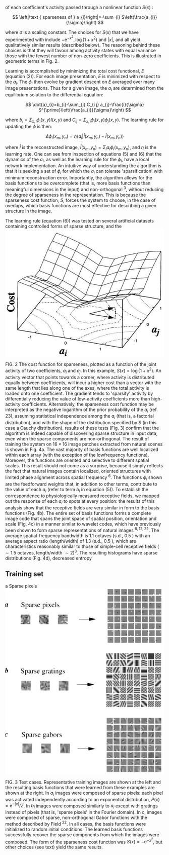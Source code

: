 of each coefficient's activity passed through a nonlinear function $S(x)$ :

$$
\left|\text { sparseness of } a_{i}\right|=-\sum_{i} S\left(\frac{a_{i}}{\sigma}\right)
$$

where $\sigma$ is a scaling constant. The choices for $S(x)$ that we have experimented with include $-\mathrm{e}^{-x^{2}}, \log \left(1+x^{2}\right)$ and $|x|$, and all yield qualitatively similar results (described below). The reasoning behind these choices is that they will favour among activity states with equal variance those with the fewest number of non-zero coefficients. This is illustrated in geometric terms in Fig. 2.

Learning is accomplished by minimizing the total cost functional, $E$ (equation (2)). For each image presentation, $E$ is minimized with respect to the $a_{i}$. The $\phi_{i}$ then evolve by gradient descent on $E$ averaged over many image presentations. Thus for a given image, the $a_{i}$ are determined from the equilibrium solution to the differential equation:

$$
\dot{a}_{i}=b_{i}-\sum_{j} C_{i j} a_{j}-\frac{i}{\sigma} S^{\prime}\left(\frac{a_{i}}{\sigma}\right)
$$

where $b_{i}=\Sigma_{x, i} \phi_{i}(x, y) I(x, y)$ and $C_{i j}=\Sigma_{x, i} \phi_{i}(x, y) \phi_{j}(x, y)$. The learning rule for updating the $\phi$ is then:

$$
\Delta \phi_{i}\left(x_{m}, y_{n}\right)=\eta\left\langle a_{i}\right| \hat{I}\left(x_{m}, y_{n}\right)-\hat{I}\left(x_{m}, y_{n}\right)\left\rangle\right.
$$

where $\hat{I}$ is the reconstructed image, $\hat{I}\left(x_{m}, y_{n}\right)=\Sigma_{i} a_{i} \phi_{i}\left(x_{m}, y_{n}\right)$, and $\eta$ is the learning rate. One can see from inspection of equations (5) and (6) that the dynamics of the $a_{i}$, as well as the learning rule for the $\phi_{i}$, have a local network implementation. An intuitive way of understanding the algorithm is that it is seeking a set of $\phi_{i}$ for which the $a_{i}$ can tolerate 'sparsification' with minimum reconstruction error. Importantly, the algorithm allows for the basis functions to be overcomplete (that is, more basis functions than meaningful dimensions in the input) and non-orthogonal ${ }^{3}$, without reducing the degree of sparseness in the representation. This is because the sparseness cost function, $S$, forces the system to choose, in the case of overlaps, which basis functions are most effective for describing a given structure in the image.

The learning rule (equation (6)) was tested on several artificial datasets containing controlled forms of sparse structure, and the
![img-1.jpeg](../images/test_paper_page_02_img-1.jpeg)

FIG. 2 The cost function for sparseness, plotted as a function of the joint activity of two coefficients, $a_{i}$ and $a_{j}$. In this example, $S(x)=\log \left(1+x^{2}\right)$. An activity vector that points towards a corner, where activity is distributed equally between coefficients, will incur a higher cost than a vector with the same length that lies along one of the axes, where the total activity is loaded onto one coefficient. The gradient tends to 'sparsify' activity by differentially reducing the value of low-activity coefficients more than high-activity coefficients. Alternatively, the sparseness cost function may be interpreted as the negative logarithm of the prior probability of the $a_{i}$ (ref. 23), assuming statistical independence among the $a_{i}$ (that is, a factorial distribution), and with the shape of the distribution specified by $S$ (in this case a Cauchy distribution).
results of these tests (Fig. 3) confirm that the algorithm is indeed capable of discovering sparse structure in input data, even when the sparse components are non-orthogonal. The result of training the system on $16 \times 16$ image patches extracted from natural scenes is shown in Fig. 4a. The vast majority of basis functions are well localized within each array (with the exception of the lowfrequency functions). Moreover, the functions are oriented and selective to different spatial scales. This result should not come as a surprise, because it simply reflects the fact that natural images contain localized, oriented structures with limited phase alignment across spatial frequency ${ }^{6}$. The functions $\phi_{i}$ shown are the feedforward weights that, in addition to other terms, contribute to the value of each $a_{i}$ (refer to term $b_{i}$ in equation (5)). To establish the correspondence to physiologically measured receptive fields, we mapped out the response of each $a_{i}$ to spots at every position: the results of this analysis show that the receptive fields are very similar in form to the basis functions (Fig. 4b). The entire set of basis functions forms a complete image code that spans the joint space of spatial position, orientation and scale (Fig. 4c) in a manner similar to wavelet codes, which have previously been shown to form sparse representations of natural images ${ }^{8,12,22}$. The average spatial-frequency bandwidth is 1.1 octaves (s.d., 0.5 ) with an average aspect ratio (length/width) of 1.3 (s.d., 0.5 ), which are characteristics reasonably similar to those of simple-cell receptive fields $(\sim 1.5$ octaves, length/width $\sim 2)^{3}$. The resulting histograms have sparse distributions (Fig. 4d), decreased entropy

## Training set

a Sparse pixels
![img-2.jpeg](../images/test_paper_page_02_img-2.jpeg)

FIG. 3 Test cases. Representative training images are shown at the left and the resulting basis functions that were learned from these examples are shown at the right. In $a_{i}$ images were composed of sparse pixels: each pixel was activated independently according to an exponential distribution, $P(x)=\mathrm{e}^{-|x|} / Z$. In $b_{i}$ images were composed similarly to $a_{i}$ except with gratings instead of pixels (that is, 'sparse pixels' in the Fourier domain). In c, images were composed of sparse, non-orthogonal Gabor functions with the method described by Field ${ }^{22}$. In all cases, the basis functions were initialized to random initial conditions. The learned basis functions successfully recover the sparse components from which the images were composed. The form of the sparseness cost function was $S(x)=-\mathrm{e}^{-x^{2}}$, but other choices (see text) yield the same results.